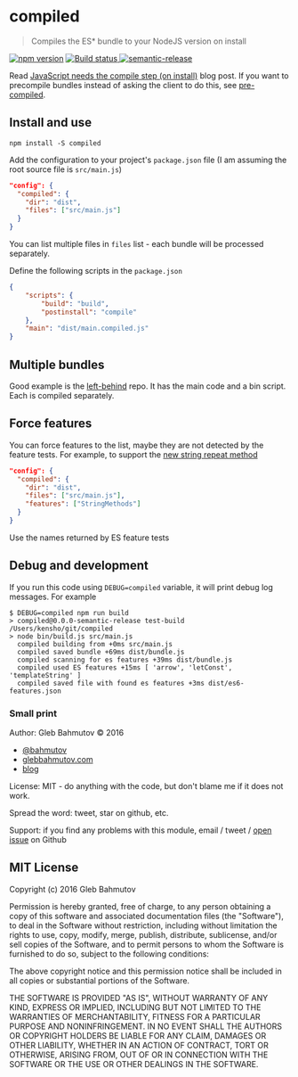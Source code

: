 # compiled
> Compiles the ES* bundle to your NodeJS version on install

[![npm version](https://badge.fury.io/js/compiled.svg)](https://badge.fury.io/js/compiled)
[![Build status][compiled-ci-image] ][compiled-ci-url]
[![semantic-release][semantic-image] ][semantic-url]

Read [JavaScript needs the compile step (on install)](http://glebbahmutov.com/blog/javascript-needs-compile-step/) blog post. If you want to precompile bundles instead of asking the client to do
this, see [pre-compiled](https://github.com/bahmutov/pre-compiled).

## Install and use

    npm install -S compiled

Add the configuration to your project's `package.json` file 
(I am assuming the root source file is `src/main.js`)

```json
"config": {
  "compiled": {
    "dir": "dist",
    "files": ["src/main.js"]
  }
}
```

You can list multiple files in `files` list - each bundle will be processed separately.

Define the following scripts in the `package.json` 

```json
{
    "scripts": {
        "build": "build",
        "postinstall": "compile"
    },
    "main": "dist/main.compiled.js"
}
```

## Multiple bundles

Good example is the [left-behind](https://github.com/bahmutov/left-behind) repo.
It has the main code and a bin script. Each is compiled separately.

## Force features

You can force features to the list, maybe they are not detected by the feature tests.
For example, to support the [new string repeat method](http://es6-features.org/#StringRepeating)

```json
"config": {
  "compiled": {
    "dir": "dist",
    "files": ["src/main.js"],
    "features": ["StringMethods"]
  }
}
```

Use the names returned by ES feature tests

## Debug and development

If you run this code using `DEBUG=compiled` variable, it will print debug log messages.
For example

    $ DEBUG=compiled npm run build
    > compiled@0.0.0-semantic-release test-build /Users/kensho/git/compiled
    > node bin/build.js src/main.js
      compiled building from +0ms src/main.js
      compiled saved bundle +69ms dist/bundle.js
      compiled scanning for es features +39ms dist/bundle.js
      compiled used ES features +15ms [ 'arrow', 'letConst', 'templateString' ]
      compiled saved file with found es features +3ms dist/es6-features.json

### Small print

Author: Gleb Bahmutov &copy; 2016

* [@bahmutov](https://twitter.com/bahmutov)
* [glebbahmutov.com](http://glebbahmutov.com)
* [blog](http://glebbahmutov.com/blog/)

License: MIT - do anything with the code, but don't blame me if it does not work.

Spread the word: tweet, star on github, etc.

Support: if you find any problems with this module, email / tweet /
[open issue](https://github.com/bahmutov/compiled/issues) on Github

## MIT License

Copyright (c) 2016 Gleb Bahmutov

Permission is hereby granted, free of charge, to any person
obtaining a copy of this software and associated documentation
files (the "Software"), to deal in the Software without
restriction, including without limitation the rights to use,
copy, modify, merge, publish, distribute, sublicense, and/or sell
copies of the Software, and to permit persons to whom the
Software is furnished to do so, subject to the following
conditions:

The above copyright notice and this permission notice shall be
included in all copies or substantial portions of the Software.

THE SOFTWARE IS PROVIDED "AS IS", WITHOUT WARRANTY OF ANY KIND,
EXPRESS OR IMPLIED, INCLUDING BUT NOT LIMITED TO THE WARRANTIES
OF MERCHANTABILITY, FITNESS FOR A PARTICULAR PURPOSE AND
NONINFRINGEMENT. IN NO EVENT SHALL THE AUTHORS OR COPYRIGHT
HOLDERS BE LIABLE FOR ANY CLAIM, DAMAGES OR OTHER LIABILITY,
WHETHER IN AN ACTION OF CONTRACT, TORT OR OTHERWISE, ARISING
FROM, OUT OF OR IN CONNECTION WITH THE SOFTWARE OR THE USE OR
OTHER DEALINGS IN THE SOFTWARE.

[compiled-icon]: https://nodei.co/npm/compiled.png?downloads=true
[compiled-url]: https://npmjs.org/package/compiled
[compiled-ci-image]: https://travis-ci.org/bahmutov/compiled.png?branch=master
[compiled-ci-url]: https://travis-ci.org/bahmutov/compiled
[semantic-image]: https://img.shields.io/badge/%20%20%F0%9F%93%A6%F0%9F%9A%80-semantic--release-e10079.svg
[semantic-url]: https://github.com/semantic-release/semantic-release

